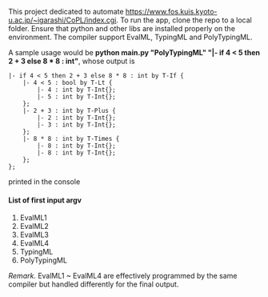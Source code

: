 This project dedicated to automate https://www.fos.kuis.kyoto-u.ac.jp/~igarashi/CoPL/index.cgi.
To run the app, clone the repo to a local folder. Ensure that python and other libs are installed properly on the environment.
The compiler support EvalML, TypingML and PolyTypingML.

A sample usage would be **python main.py "PolyTypingML" "|- if 4 < 5 then 2 + 3 else 8 * 8 : int"**, whose output is 

```
|- if 4 < 5 then 2 + 3 else 8 * 8 : int by T-If {
    |- 4 < 5 : bool by T-Lt {
        |- 4 : int by T-Int{};
        |- 5 : int by T-Int{};
    };
    |- 2 + 3 : int by T-Plus {
        |- 2 : int by T-Int{};
        |- 3 : int by T-Int{};
    };
    |- 8 * 8 : int by T-Times {
        |- 8 : int by T-Int{};
        |- 8 : int by T-Int{};
    };
};
```

printed in the console

#### List of first input argv
1. EvalML1
2. EvalML2
3. EvalML3
4. EvalML4
5. TypingML
6. PolyTypingML

*Remark.* EvalML1 ~ EvalML4 are effectively programmed by the same compiler but handled differently for the final output.

